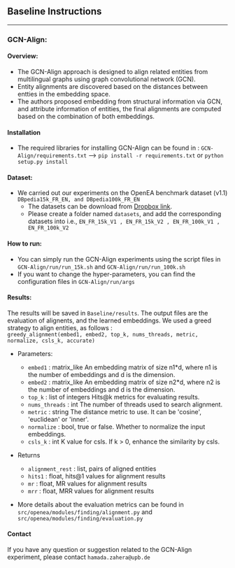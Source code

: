 ## Baseline Instructions 

---
### GCN-Align: 

#### Overview: 
  * The GCN-Align approach is designed to align related entities from multilingual graphs using graph convolutional network (GCN). 
  * Entity alignments are discovered based on the distances between entties in the embedding space. 
  * The authors proposed embedding from structural information via GCN, and attribute information of entities, the final alignments are computed based on the combination of both embeddings. 
#### Installation
* The required libraries for installing GCN-Align can be found in : `GCN-Align/requirements.txt` --> `pip install -r requirements.txt` or `python setup.py install` 

#### Dataset: 
* We carried out our experiments on the OpenEA benchmark dataset (v1.1) `DBpedia15k_FR_EN, and DBpedia100k_FR_EN` 
  * The datasets can be download from [Dropbox link](https://www.dropbox.com/s/nzjxbam47f9yk3d/OpenEA_dataset_v1.1.zip?dl=0).
  * Please create a folder named `datasets`, and add the corresponding datasets into i.e., `EN_FR_15k_V1 , EN_FR_15k_V2 , EN_FR_100k_V1 , EN_FR_100k_V2`

#### How to run: 
* You can simply run the GCN-Align experiments using the script files in `GCN-Align/run/run_15k.sh` and `GCN-Align/run/run_100k.sh` 
* If you want to change the hyper-parameters, you can find the configuration files in `GCN-Align/run/args` 

#### Results: 
  
  The results will be saved in `Baseline/results`. The output files are the evaluation of alignents, and the learned embeddings.
  We used a greed strategy to align entities, as follows :  
  `greedy_alignment(embed1, embed2, top_k, nums_threads, metric, normalize, csls_k, accurate)`  

* Parameters:
    * `embed1` : matrix_like
    An embedding matrix of size n1*d, where n1 is the number of embeddings and d is the dimension.
    * `embed2` : matrix_like
        An embedding matrix of size n2*d, where n2 is the number of embeddings and d is the dimension.
    * `top_k` : list of integers
        Hits@k metrics for evaluating results.
    * `nums_threads` : int
        The number of threads used to search alignment.
    * `metric` : string
        The distance metric to use. It can be 'cosine', 'euclidean' or 'inner'.
    *  `normalize` : bool, true or false.
        Whether to normalize the input embeddings.
    *  `csls_k` : int
        K value for csls. If k > 0, enhance the similarity by csls.

* Returns
    * `alignment_rest` :  list, pairs of aligned entities
    * `hits1` : float, hits@1 values for alignment results
    * `mr` : float, MR values for alignment results
    * `mrr` : float, MRR values for alignment results

* More details about the evaluation metrics can be found in `src/openea/modules/finding/alignment.py` and `src/openea/modules/finding/evaluation.py`
  
#### Contact
If you have any question or suggestion related to the GCN-Align experiment, please contact `hamada.zahera@upb.de` 
  